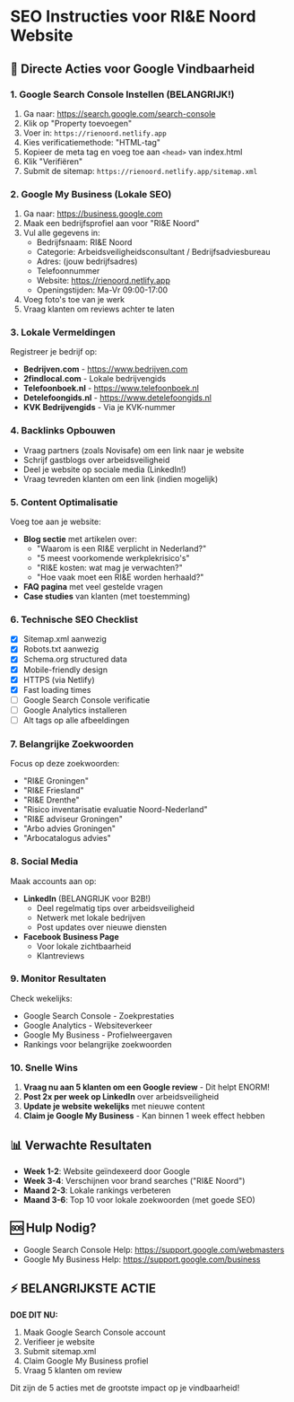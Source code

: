 # SEO Instructies voor RI&E Noord Website

## 🚀 Directe Acties voor Google Vindbaarheid

### 1. Google Search Console Instellen (BELANGRIJK!)
1. Ga naar: https://search.google.com/search-console
2. Klik op "Property toevoegen"
3. Voer in: `https://rienoord.netlify.app`
4. Kies verificatiemethode: "HTML-tag"
5. Kopieer de meta tag en voeg toe aan `<head>` van index.html
6. Klik "Verifiëren"
7. Submit de sitemap: `https://rienoord.netlify.app/sitemap.xml`

### 2. Google My Business (Lokale SEO)
1. Ga naar: https://business.google.com
2. Maak een bedrijfsprofiel aan voor "RI&E Noord"
3. Vul alle gegevens in:
   - Bedrijfsnaam: RI&E Noord
   - Categorie: Arbeidsveiligheidsconsultant / Bedrijfsadviesbureau
   - Adres: (jouw bedrijfsadres)
   - Telefoonnummer
   - Website: https://rienoord.netlify.app
   - Openingstijden: Ma-Vr 09:00-17:00
4. Voeg foto's toe van je werk
5. Vraag klanten om reviews achter te laten

### 3. Lokale Vermeldingen
Registreer je bedrijf op:
- **Bedrijven.com** - https://www.bedrijven.com
- **2findlocal.com** - Lokale bedrijvengids
- **Telefoonboek.nl** - https://www.telefoonboek.nl
- **Detelefoongids.nl** - https://www.detelefoongids.nl
- **KVK Bedrijvengids** - Via je KVK-nummer

### 4. Backlinks Opbouwen
- Vraag partners (zoals Novisafe) om een link naar je website
- Schrijf gastblogs over arbeidsveiligheid
- Deel je website op sociale media (LinkedIn!)
- Vraag tevreden klanten om een link (indien mogelijk)

### 5. Content Optimalisatie
Voeg toe aan je website:
- **Blog sectie** met artikelen over:
  - "Waarom is een RI&E verplicht in Nederland?"
  - "5 meest voorkomende werkplekrisico's"
  - "RI&E kosten: wat mag je verwachten?"
  - "Hoe vaak moet een RI&E worden herhaald?"
- **FAQ pagina** met veel gestelde vragen
- **Case studies** van klanten (met toestemming)

### 6. Technische SEO Checklist
- [x] Sitemap.xml aanwezig
- [x] Robots.txt aanwezig
- [x] Schema.org structured data
- [x] Mobile-friendly design
- [x] HTTPS (via Netlify)
- [x] Fast loading times
- [ ] Google Search Console verificatie
- [ ] Google Analytics installeren
- [ ] Alt tags op alle afbeeldingen

### 7. Belangrijke Zoekwoorden
Focus op deze zoekwoorden:
- "RI&E Groningen"
- "RI&E Friesland"
- "RI&E Drenthe"
- "Risico inventarisatie evaluatie Noord-Nederland"
- "RI&E adviseur Groningen"
- "Arbo advies Groningen"
- "Arbocatalogus advies"

### 8. Social Media
Maak accounts aan op:
- **LinkedIn** (BELANGRIJK voor B2B!)
  - Deel regelmatig tips over arbeidsveiligheid
  - Netwerk met lokale bedrijven
  - Post updates over nieuwe diensten
- **Facebook Business Page**
  - Voor lokale zichtbaarheid
  - Klantreviews

### 9. Monitor Resultaten
Check wekelijks:
- Google Search Console - Zoekprestaties
- Google Analytics - Websiteverkeer
- Google My Business - Profielweergaven
- Rankings voor belangrijke zoekwoorden

### 10. Snelle Wins
1. **Vraag nu aan 5 klanten om een Google review** - Dit helpt ENORM!
2. **Post 2x per week op LinkedIn** over arbeidsveiligheid
3. **Update je website wekelijks** met nieuwe content
4. **Claim je Google My Business** - Kan binnen 1 week effect hebben

## 📊 Verwachte Resultaten
- **Week 1-2**: Website geïndexeerd door Google
- **Week 3-4**: Verschijnen voor brand searches ("RI&E Noord")
- **Maand 2-3**: Lokale rankings verbeteren
- **Maand 3-6**: Top 10 voor lokale zoekwoorden (met goede SEO)

## 🆘 Hulp Nodig?
- Google Search Console Help: https://support.google.com/webmasters
- Google My Business Help: https://support.google.com/business

## ⚡ BELANGRIJKSTE ACTIE
**DOE DIT NU:**
1. Maak Google Search Console account
2. Verifieer je website
3. Submit sitemap.xml
4. Claim Google My Business profiel
5. Vraag 5 klanten om review

Dit zijn de 5 acties met de grootste impact op je vindbaarheid!

